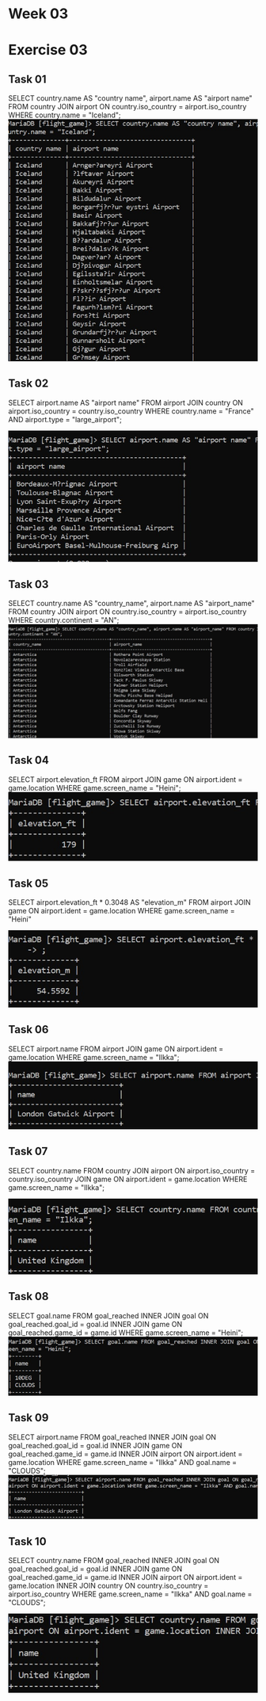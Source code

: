 # Week 03
# Exercise 03

## Task 01
SELECT country.name AS "country name", airport.name AS "airport name" FROM country JOIN airport ON country.iso_country = airport.iso_country WHERE country.name = "Iceland";
![img_32.png](img_32.png)

## Task 02
SELECT airport.name AS "airport name" FROM airport JOIN country ON airport.iso_country = country.iso_country WHERE country.name = "France" AND airport.type = "large_airport";

![img_33.png](img_33.png)

## Task 03
SELECT country.name AS "country_name", airport.name AS "airport_name" FROM country JOIN airport ON country.iso_country = airport.iso_country WHERE country.continent = "AN";
![img_34.png](img_34.png)

## Task 04
SELECT airport.elevation_ft FROM airport JOIN game ON airport.ident = game.location WHERE game.screen_name = "Heini";
![img_35.png](img_35.png)

## Task 05
SELECT airport.elevation_ft * 0.3048 AS "elevation_m" FROM airport JOIN game ON airport.ident = game.location WHERE game.screen_name = "Heini"

![img_36.png](img_36.png)

## Task 06
SELECT airport.name FROM airport JOIN game ON airport.ident = game.location WHERE game.screen_name = "Ilkka";
![img_37.png](img_37.png)

## Task 07
SELECT country.name FROM country JOIN airport ON airport.iso_country = country.iso_country JOIN game ON airport.ident = game.location WHERE game.screen_name = "Ilkka";

![img_38.png](img_38.png)

## Task 08
SELECT goal.name FROM goal_reached INNER JOIN goal ON goal_reached.goal_id = goal.id INNER JOIN game ON goal_reached.game_id = game.id WHERE game.screen_name = "Heini";
![img_39.png](img_39.png)

## Task 09
SELECT airport.name FROM goal_reached INNER JOIN goal ON goal_reached.goal_id = goal.id INNER JOIN game ON goal_reached.game_id = game.id INNER JOIN airport ON airport.ident = game.location WHERE game.screen_name = "Ilkka" AND goal.name = "CLOUDS";
![img_40.png](img_40.png)

## Task 10
SELECT country.name FROM goal_reached INNER JOIN goal ON goal_reached.goal_id = goal.id INNER JOIN game ON goal_reached.game_id = game.id INNER JOIN airport ON airport.ident = game.location INNER JOIN country ON country.iso_country = airport.iso_country WHERE game.screen_name = "Ilkka" AND goal.name = "CLOUDS";

![img_41.png](img_41.png)
